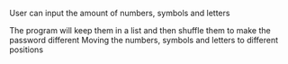 
User can input the amount of numbers, symbols and letters

The program will keep them in a list and then shuffle them to make the password different
Moving the numbers, symbols and letters to different positions 
